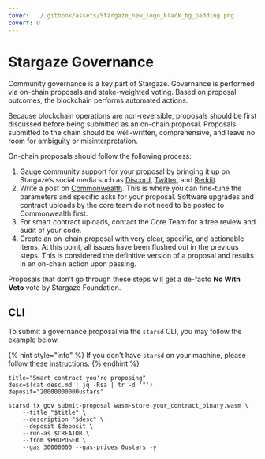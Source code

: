 ```yaml
---
cover: ../.gitbook/assets/Stargaze_new_logo_black_bg_padding.png
coverY: 0
---
```


# Stargaze Governance

Community governance is a key part of Stargaze. Governance is performed via on-chain proposals and stake-weighted voting. Based on proposal outcomes, the blockchain performs automated actions.

Because blockchain operations are non-reversible, proposals should be first discussed before being submitted as an on-chain proposal. Proposals submitted to the chain should be well-written, comprehensive, and leave no room for ambiguity or misinterpretation.

On-chain proposals should follow the following process:

1. Gauge community support for your proposal by bringing it up on Stargaze’s social media such as [Discord](https://discord.gg/stargaze), [Twitter](https://twitter.com/stargazezone), and [Reddit](https://www.reddit.com/r/stargaze).
2. Write a post on [Commonwealth](https://commonwealth.im/stargaze/). This is where you can fine-tune the parameters and specific asks for your proposal. Software upgrades and contract uploads by the core team do not need to be posted to Commonwealth first.
3. For smart contract uploads, contact the Core Team for a free review and audit of your code.
4. Create an on-chain proposal with very clear, specific, and actionable items. At this point, all issues have been flushed out in the previous steps. This is considered the definitive version of a proposal and results in an on-chain action upon passing.

Proposals that don’t go through these steps will get a de-facto **No With Veto** vote by Stargaze Foundation.

## CLI

To submit a governance proposal via the `starsd` CLI, you may follow the example below.

{% hint style="info" %}
If you don't have `starsd` on your machine, please follow [these instructions](../nodes-and-validators/getting-setup.html).
{% endhint %}

```shell
title="Smart contract you're proposing"
desc=$(cat desc.md | jq -Rsa | tr -d '"')
deposit="20000000000ustars"

starsd tx gov submit-proposal wasm-store your_contract_binary.wasm \
    --title "$title" \
    --description "$desc" \
    --deposit $deposit \
    --run-as $CREATOR \
    --from $PROPOSER \
    --gas 30000000 --gas-prices 0ustars -y
```
